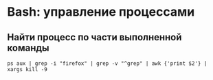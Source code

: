# Bash: управление процессами

## Найти процесс по части выполненной команды

`ps aux | grep -i "firefox" | grep -v "^grep" | awk {'print $2'} | xargs kill -9`
